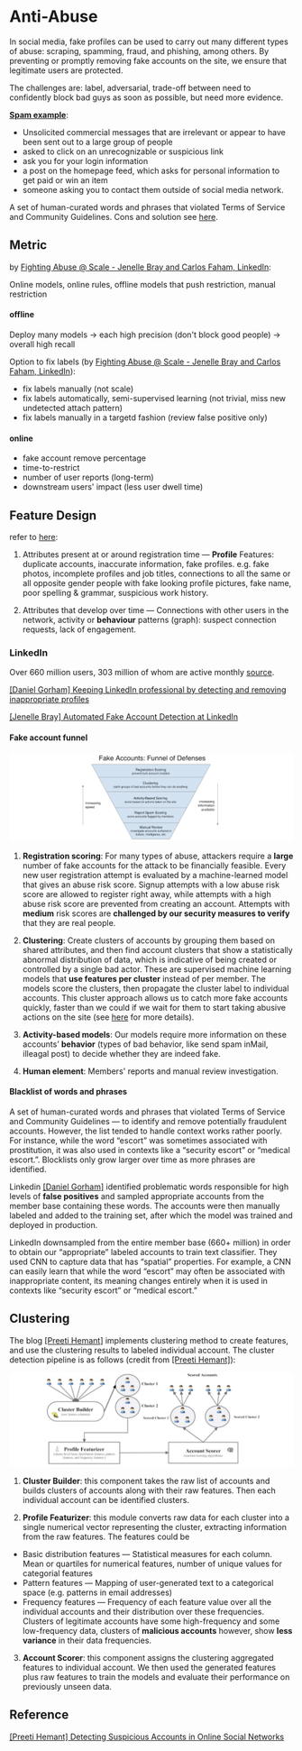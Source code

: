 
# Anti-Abuse

In social media, fake profiles can be used to carry out many different types of abuse: scraping, spamming, fraud, and phishing, among others. By preventing or promptly removing fake accounts on the site, we ensure that legitimate users are protected.

The challenges are: label, adversarial, trade-off between need to confidently block bad guys as soon as possible, but need more evidence. 


[**Spam example**](https://safety.linkedin.com/identifying-abuse): 
* Unsolicited commercial messages that are irrelevant or appear to have been sent out to a large group of people
* asked to click on an unrecognizable or suspicious link
* ask you for your login information
* a post on the homepage feed, which asks for personal information to get paid or win an item
* someone asking you to contact them outside of social media network.


A set of human-curated words and phrases that violated Terms of Service and Community Guidelines. Cons and solution see [here](https://github.com/HsiangHung/Machine_Learning_Note/tree/master/ML_application/Anti-Abuse#blacklist-of-words-and-phrases).


## Metric

by [Fighting Abuse @ Scale - Jenelle Bray and Carlos Faham, LinkedIn](https://www.facebook.com/atscaleevents/videos/2078887542384339):

Online models, online rules, offline models that push restriction, manual restriction

#### offline

Deploy many models -> each high precision (don't block good people) -> overall high recall

Option to fix labels (by [Fighting Abuse @ Scale - Jenelle Bray and Carlos Faham, LinkedIn](https://www.facebook.com/atscaleevents/videos/2078887542384339)):
* fix labels manually (not scale)
* fix labels automatically, semi-supervised learning (not trivial, miss new undetected attach pattern)
* fix labels manually in a targetd fashion (review false positive only)


#### online

* fake account remove percentage
* time-to-restrict
* number of user reports (long-term)
* downstream users' impact (less user dwell time)


## Feature Design

refer to [here](https://www.linkedin.com/pulse/how-easily-spot-fake-linkedin-accounts-melonie-dodaro/):

1. Attributes present at or around registration time — **Profile** Features: duplicate accounts, inaccurate information, fake profiles. e.g. fake photos, incomplete profiles and job titles, connections to all the same or all opposite gender people with fake looking profile pictures, fake name, poor spelling & grammar, suspicious work history. 

2. Attributes that develop over time — Connections with other users in the network, activity or **behaviour** patterns (graph): suspect connection requests, lack of engagement.



### LinkedIn

Over 660 million users, 303 million of whom are active monthly [source](https://venturebeat.com/2020/01/16/linkedin-is-using-ai-to-spot-and-remove-inappropriate-user-accounts/).


[Keeping LinkedIn professional by detecting and removing inappropriate profiles]: https://engineering.linkedin.com/blog/2020/keeping-linkedin-professional
[[Daniel Gorham] Keeping LinkedIn professional by detecting and removing inappropriate profiles](https://engineering.linkedin.com/blog/2020/keeping-linkedin-professional)

[Automated Fake Account Detection at LinkedIn]: https://engineering.linkedin.com/blog/2018/09/automated-fake-account-detection-at-linkedin
[[Jenelle Bray] Automated Fake Account Detection at LinkedIn](https://engineering.linkedin.com/blog/2018/09/automated-fake-account-detection-at-linkedin)

#### Fake account funnel

![](images/fake_account_funnel.png)

1. **Registration scoring**: For many types of abuse, attackers require a **large** number of fake accounts for the attack to be financially feasible. Every new user registration attempt is evaluated by a machine-learned model that gives an abuse risk score. Signup attempts with a low abuse risk score are allowed to register right away, while attempts with a high abuse risk score are prevented from creating an account. Attempts with **medium** risk scores are **challenged by our security measures to verify** that they are real people.

2. **Clustering**: Create clusters of accounts by grouping them based on shared attributes, and then find account clusters that show a statistically abnormal distribution of data, which is indicative of being created or controlled by a single bad actor. These are supervised machine learning models that **use features per cluster** instead of per member. The models score the clusters, then propagate the cluster label to individual accounts. This cluster approach allows us to catch more fake accounts quickly, faster than we could if we wait for them to start taking abusive actions on the site (see [here](https://github.com/HsiangHung/Machine_Learning_Note/tree/master/ML_application/Anti-Abuse#clustering) for more details).

3. **Activity-based models**: Our models require more information on these accounts’ **behavior** (types of bad behavior, like send spam inMail, illeagal post) to decide whether they are indeed fake.

4. **Human element**: Members' reports and manual review investigation.


#### Blacklist of words and phrases

A set of human-curated words and phrases that violated Terms of Service and Community Guidelines — to identify and remove potentially fraudulent accounts. However, the list tended to handle context works rather poorly. For instance, while the word “escort” was sometimes associated with prostitution, it was also used in contexts like a “security escort” or “medical escort.”. Blocklists only grow larger over time as more phrases are identified.

Linkedin [[Daniel Gorham]][Keeping LinkedIn professional by detecting and removing inappropriate profiles] identified problematic words responsible for high levels of **false positives** and sampled appropriate accounts from the member base containing these words. The accounts were then manually labeled and added to the training set, after which the model was trained and deployed in production. 

LinkedIn downsampled from the entire member base (660+ million) in order to obtain our “appropriate” labeled accounts to train text classifier. They used CNN to capture data that has “spatial” properties. For example, a CNN can easily learn that while the word “escort” may often be associated with inappropriate content, its meaning changes entirely when it is used in contexts like “security escort” or “medical escort.”





## Clustering 

The blog [[Preeti Hemant]][Detecting Suspicious Accounts in Online Social Networks] implements clustering method to create features, and use the clustering results to labeled individual account. The cluster detection pipeline is as follows (credit from [[Preeti Hemant]][Detecting Suspicious Accounts in Online Social Networks]):

![](images/cluster_detection_pipeline.png)

1. **Cluster Builder**: this component takes the raw list of accounts and builds clusters of accounts along with their raw features. Then each individual account can be identified clusters.

2. **Profile Featurizer**: this module converts raw data for each cluster into a single numerical vector representing the cluster, extracting information from the raw features. The features could be

* Basic distribution features — Statistical measures for each column. Mean or quartiles for numerical features, number of unique values for categorial features
* Pattern features — Mapping of user-generated text to a categorical space (e.g. patterns in email addresses)
* Frequency features — Frequency of each feature value over all the individual accounts and their distribution over these frequencies. Clusters of legitimate accounts have some high-frequency and some low-frequency data, clusters of **malicious accounts** however, show **less variance** in their data frequencies.

3. **Account Scorer**: this component assigns the clustering aggregated features to individual account. We then used the generated features plus raw features to train the models and evaluate their performance on previously unseen data.



## Reference

[Detecting Suspicious Accounts in Online Social Networks]: https://towardsdatascience.com/detecting-suspicious-accounts-in-online-social-networks-48eabf4c75b6
[[Preeti Hemant] Detecting Suspicious Accounts in Online Social Networks](https://towardsdatascience.com/detecting-suspicious-accounts-in-online-social-networks-48eabf4c75b6)



